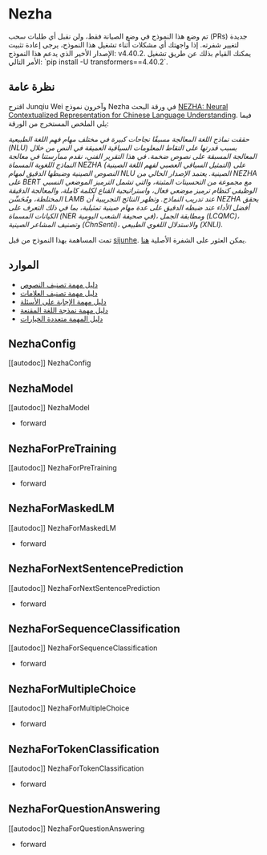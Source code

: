 # Nezha

<Tip warning={true}>
تم وضع هذا النموذج في وضع الصيانة فقط، ولن نقبل أي طلبات سحب (PRs) جديدة لتغيير شفرته. إذا واجهتك أي مشكلات أثناء تشغيل هذا النموذج، يرجى إعادة تثبيت الإصدار الأخير الذي يدعم هذا النموذج: v4.40.2. يمكنك القيام بذلك عن طريق تشغيل الأمر التالي: `pip install -U transformers==4.40.2`.
</Tip>

## نظرة عامة
اقترح Junqiu Wei وآخرون نموذج Nezha في ورقة البحث [NEZHA: Neural Contextualized Representation for Chinese Language Understanding](https://arxiv.org/abs/1909.00204). فيما يلي الملخص المستخرج من الورقة:

*حققت نماذج اللغة المعالجة مسبقًا نجاحات كبيرة في مختلف مهام فهم اللغة الطبيعية (NLU) بسبب قدرتها على التقاط المعلومات السياقية العميقة في النص من خلال المعالجة المسبقة على نصوص ضخمة. في هذا التقرير الفني، نقدم ممارستنا في معالجة النماذج اللغوية المسماة NEZHA (التمثيل السياقي العصبي لفهم اللغة الصينية) على النصوص الصينية وضبطها الدقيق لمهام NLU الصينية. يعتمد الإصدار الحالي من NEZHA على BERT مع مجموعة من التحسينات المثبتة، والتي تشمل الترميز الموضعي النسبي الوظيفي كنظام ترميز موضعي فعال، واستراتيجية القناع لكلمة كاملة، والمعالجة الدقيقة المختلطة، ومُحَسِّن LAMB عند تدريب النماذج. وتظهر النتائج التجريبية أن NEZHA يحقق أفضل الأداء عند ضبطه الدقيق على عدة مهام صينية تمثيلية، بما في ذلك التعرف على الكيانات المسماة (NER في صحيفة الشعب اليومية)، ومطابقة الجمل (LCQMC)، وتصنيف المشاعر الصينية (ChnSenti)، والاستدلال اللغوي الطبيعي (XNLI).*

تمت المساهمة بهذا النموذج من قبل [sijunhe](https://huggingface.co/sijunhe). يمكن العثور على الشفرة الأصلية [هنا](https://github.com/huawei-noah/Pretrained-Language-Model/tree/master/NEZHA-PyTorch).

## الموارد
- [دليل مهمة تصنيف النصوص](../tasks/sequence_classification)
- [دليل مهمة تصنيف العلامات](../tasks/token_classification)
- [دليل مهمة الإجابة على الأسئلة](../tasks/question_answering)
- [دليل مهمة نمذجة اللغة المقنعة](../tasks/masked_language_modeling)
- [دليل المهمة متعددة الخيارات](../tasks/multiple_choice)

## NezhaConfig
[[autodoc]] NezhaConfig

## NezhaModel
[[autodoc]] NezhaModel
- forward

## NezhaForPreTraining
[[autodoc]] NezhaForPreTraining
- forward

## NezhaForMaskedLM
[[autodoc]] NezhaForMaskedLM
- forward

## NezhaForNextSentencePrediction
[[autodoc]] NezhaForNextSentencePrediction
- forward

## NezhaForSequenceClassification
[[autodoc]] NezhaForSequenceClassification
- forward

## NezhaForMultipleChoice
[[autodoc]] NezhaForMultipleChoice
- forward

## NezhaForTokenClassification
[[autodoc]] NezhaForTokenClassification
- forward

## NezhaForQuestionAnswering
[[autodoc]] NezhaForQuestionAnswering
- forward